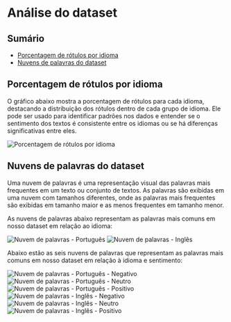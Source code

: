 # Análise do dataset

## Sumário

- [Porcentagem de rótulos por idioma](#porcentagem-de-rótulos-por-idioma)
- [Nuvens de palavras do dataset](#nuvens-de-palavras-do-dataset)

## Porcentagem de rótulos por idioma

O gráfico abaixo mostra a porcentagem de rótulos para cada idioma, destacando a distribuição dos rótulos dentro de cada grupo de idioma. Ele pode ser usado para identificar padrões nos dados e entender se o sentimento dos textos é consistente entre os idiomas ou se há diferenças significativas entre eles.

![Porcentagem de rótulos por idioma](https://raw.githubusercontent.com/Tuiaia/artificial-intelligence/main/readme-assets/rotulos-por-idioma.png?token=GHSAT0AAAAAACBJSGUG7UHEZTX5PVIFW2LEZCVL5EQ)

## Nuvens de palavras do dataset

Uma nuvem de palavras é uma representação visual das palavras mais frequentes em um texto ou conjunto de textos. As palavras são exibidas em uma nuvem com tamanhos diferentes, onde as palavras mais frequentes são exibidas em tamanho maior e as menos frequentes em tamanho menor.

As nuvens de palavras abaixo representam as palavras mais comuns em nosso dataset em relação ao idioma:

![Nuvem de palavras - Português](https://raw.githubusercontent.com/Tuiaia/artificial-intelligence/main/readme-assets/nuvem-portugues.png?token=GHSAT0AAAAAACBJSGUGSLXSWHPUVGGTR5QEZCVMAJA)
![Nuvem de palavras - Inglês](https://raw.githubusercontent.com/Tuiaia/artificial-intelligence/main/readme-assets/nuvem-ingles.png?token=GHSAT0AAAAAACBJSGUHCO2HW4YEZPK7NAGQZCVMALQ)

Abaixo estão as seis nuvens de palavras que representam as palavras mais comuns em nosso dataset em relação à idioma e sentimento:

![Nuvem de palavras - Português - Negativo](https://raw.githubusercontent.com/Tuiaia/artificial-intelligence/main/readme-assets/nuvem-portugues-negativo.png?token=GHSAT0AAAAAACBJSGUG3YRU67QILOLWBADMZCVMBAA)
![Nuvem de palavras - Português - Neutro](https://raw.githubusercontent.com/Tuiaia/artificial-intelligence/main/readme-assets/nuvem-portugues-neutro.png?token=GHSAT0AAAAAACBJSGUGVNISLMVFIGMD6QZSZCVMBBQ)
![Nuvem de palavras - Português - Positivo](https://raw.githubusercontent.com/Tuiaia/artificial-intelligence/main/readme-assets/nuvem-portugues-positivo.png?token=GHSAT0AAAAAACBJSGUHBKBBJCAI27L3HA7SZCVMBCQ)
![Nuvem de palavras - Inglês - Negativo](https://raw.githubusercontent.com/Tuiaia/artificial-intelligence/main/readme-assets/nuvem-ingles-negativo.png?token=GHSAT0AAAAAACBJSGUGCB2AMG7EVGZALHOIZCVMBDA)
![Nuvem de palavras - Inglês - Neutro](https://raw.githubusercontent.com/Tuiaia/artificial-intelligence/main/readme-assets/nuvem-ingles-neutro.png?token=GHSAT0AAAAAACBJSGUGPJ74UZT7WCOGRK3MZCVMBEQ)
![Nuvem de palavras - Inglês - Positivo](https://raw.githubusercontent.com/Tuiaia/artificial-intelligence/main/readme-assets/nuvem-ingles-positivo.png?token=GHSAT0AAAAAACBJSGUG3J5Q7JNLZMG226LOZCVMBFQ)
